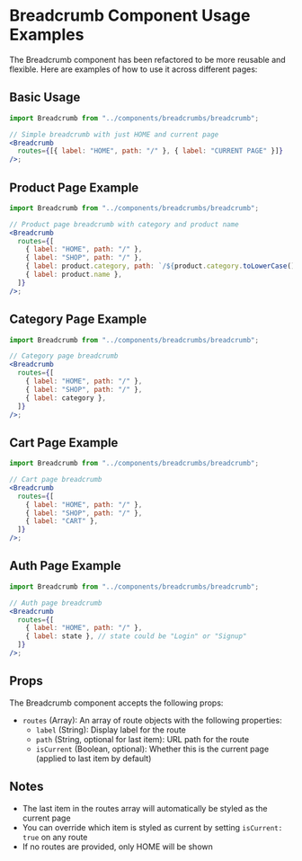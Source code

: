 # Breadcrumb Component Usage Examples

The Breadcrumb component has been refactored to be more reusable and flexible. Here are examples of how to use it across different pages:

## Basic Usage

```jsx
import Breadcrumb from "../components/breadcrumbs/breadcrumb";

// Simple breadcrumb with just HOME and current page
<Breadcrumb
  routes={[{ label: "HOME", path: "/" }, { label: "CURRENT PAGE" }]}
/>;
```

## Product Page Example

```jsx
import Breadcrumb from "../components/breadcrumbs/breadcrumb";

// Product page breadcrumb with category and product name
<Breadcrumb
  routes={[
    { label: "HOME", path: "/" },
    { label: "SHOP", path: "/" },
    { label: product.category, path: `/${product.category.toLowerCase()}` },
    { label: product.name },
  ]}
/>;
```

## Category Page Example

```jsx
import Breadcrumb from "../components/breadcrumbs/breadcrumb";

// Category page breadcrumb
<Breadcrumb
  routes={[
    { label: "HOME", path: "/" },
    { label: "SHOP", path: "/" },
    { label: category },
  ]}
/>;
```

## Cart Page Example

```jsx
import Breadcrumb from "../components/breadcrumbs/breadcrumb";

// Cart page breadcrumb
<Breadcrumb
  routes={[
    { label: "HOME", path: "/" },
    { label: "SHOP", path: "/" },
    { label: "CART" },
  ]}
/>;
```

## Auth Page Example

```jsx
import Breadcrumb from "../components/breadcrumbs/breadcrumb";

// Auth page breadcrumb
<Breadcrumb
  routes={[
    { label: "HOME", path: "/" },
    { label: state }, // state could be "Login" or "Signup"
  ]}
/>;
```

## Props

The Breadcrumb component accepts the following props:

- `routes` (Array): An array of route objects with the following properties:
  - `label` (String): Display label for the route
  - `path` (String, optional for last item): URL path for the route
  - `isCurrent` (Boolean, optional): Whether this is the current page (applied to last item by default)

## Notes

- The last item in the routes array will automatically be styled as the current page
- You can override which item is styled as current by setting `isCurrent: true` on any route
- If no routes are provided, only HOME will be shown
